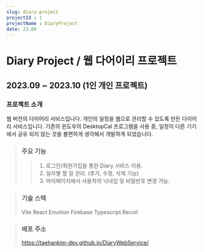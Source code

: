 ```yaml
---
slug: diary-project
projectId : 1
projectName : DiaryProject
date: 23.09
---
```


# Diary Project / 웹 다어이리 프로젝트

## 2023.09 ~ 2023.10 (1인 개인 프로젝트)

### 프로젝트 소개
웹 버전의 다이어리 서비스입니다.
개인의 일정을 웹으로 관리할 수 있도록 만든 다이어리 서비스입니다.
기존의 윈도우의 DesktopCal 프로그램을 사용 중, 일정이 다른 기기에서 공유 되지 않는 것을 불편하게 생각해서 개발하게 되었습니다.

>### 주요 기능
>> 1. 로그인/회원가입을 통한 Diary 서비스 이용.
>> 2. 일자별 할 일 관리. (추가, 수정, 삭제 기능)
>> 3. 마이페이지에서 사용자의 닉네임 및 비밀번호 변경 가능.

>### 기술 스택
>Vite
>React
>Emotion
>Firebase
>Typescript
>Recoil

>### 배포 주소
>https://taehankim-dev.github.io/DiaryWebService/